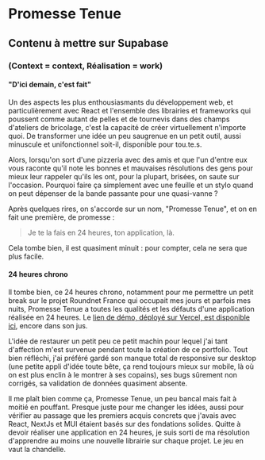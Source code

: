 # Promesse Tenue

## Contenu à mettre sur Supabase

### (Context = context, Réalisation = work)

#### "D'ici demain, c'est fait"

Un des aspects les plus enthousiasmants du développement web, et particulièrement avec React et l'ensemble des librairies et frameworks qui poussent comme autant de pelles et de tournevis dans des champs d'ateliers de bricolage, c'est la capacité de créer virtuellement n'importe quoi. De transformer une idée un peu saugrenue en un petit outil, aussi minuscule et unifonctionnel soit-il, disponible pour tou.te.s.

Alors, lorsqu'on sort d'une pizzeria avec des amis et que l'un d'entre eux vous raconte qu'il note les bonnes et mauvaises résolutions des gens pour mieux leur rappeler qu'ils les ont, pour la plupart, brisées, on saute sur l'occasion. Pourquoi faire ça simplement avec une feuille et un stylo quand on peut dépenser de la bande passante pour une quasi-vanne ?

Après quelques rires, on s'accorde sur un nom, "Promesse Tenue", et on en fait une première, de promesse :

> Je te la fais en 24 heures, ton application, là.

Cela tombe bien, il est quasiment minuit : pour compter, cela ne sera que plus facile.

#### 24 heures chrono

Il tombe bien, ce 24 heures chrono, notamment pour me permettre un petit break sur le projet Roundnet France qui occupait mes jours et parfois mes nuits, Promesse Tenue a toutes les qualités et les défauts d'une application réalisée en 24 heures. Le [lien de démo, déployé sur Vercel, est disponible ici](https://promesse-tenue.vercel.app), encore dans son jus.

L'idée de restaurer un petit peu ce petit machin pour lequel j'ai tant d'affection m'est survenue pendant toute la création de ce portfolio. Tout bien réfléchi, j'ai préféré gardé son manque total de responsive sur desktop (une petite appli d'idée toute bête, ça rend toujours mieux sur mobile, là où on est plus enclin à le montrer à ses copains), ses bugs sûrement non corrigés, sa validation de données quasiment absente.

Il me plaît bien comme ça, Promesse Tenue, un peu bancal mais fait à moitié en pouffant. Presque juste pour me changer les idées, aussi pour vérifier au passage que les premiers acquis concrets que j'avais avec React, NextJs et MUI étaient basés sur des fondations solides. Quitte à devoir réaliser une application en 24 heures, je suis sorti de ma résolution d'apprendre au moins une nouvelle librairie sur chaque projet. Le jeu en vaut la chandelle.
